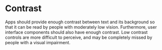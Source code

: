 # Contrast

Apps should provide enough contrast between text and its background so that it can be read by people with moderately low vision. Furthermore, user interface components should also have enough contrast. Low contrast controls are more difficult to perceive, and may be completely missed by people with a visual impairment.
